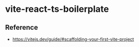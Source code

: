 # vite-react-ts-boilerplate

## Reference
- https://vitejs.dev/guide/#scaffolding-your-first-vite-project
